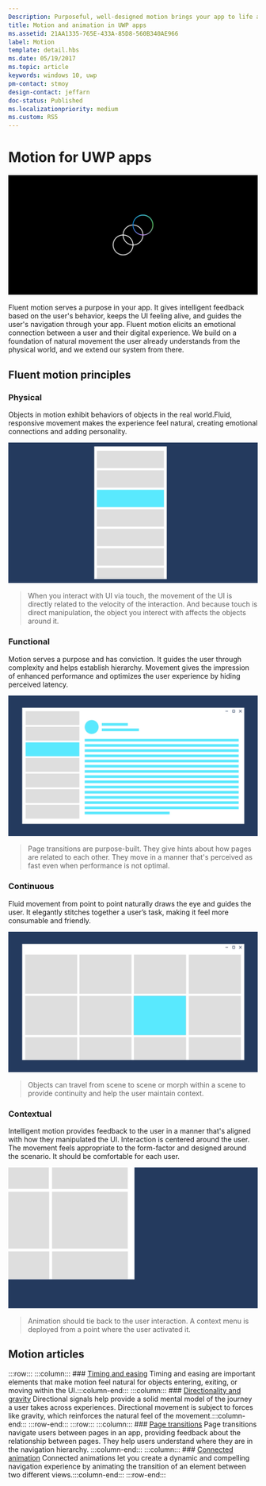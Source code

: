 ```yaml
---
Description: Purposeful, well-designed motion brings your app to life and makes the experience feel crafted and polished. Help users understand context changes, and tie experiences together with visual transitions.
title: Motion and animation in UWP apps
ms.assetid: 21AA1335-765E-433A-85D8-560B340AE966
label: Motion
template: detail.hbs
ms.date: 05/19/2017
ms.topic: article
keywords: windows 10, uwp
pm-contact: stmoy
design-contact: jeffarn
doc-status: Published
ms.localizationpriority: medium
ms.custom: RS5
---
```

# Motion for UWP apps

![Motion icon](../images/motion-2x.png)

Fluent motion serves a purpose in your app. It gives intelligent feedback based on the user's behavior, keeps the UI feeling alive, and guides the user's navigation through your app. Fluent motion elicits an emotional connection between a user and their digital experience. We build on a foundation of natural movement the user already understands from the physical world, and we extend our system from there.

## Fluent motion principles

### Physical

Objects in motion exhibit behaviors of objects in the real world.​ Fluid, responsive movement makes the experience feel natural, creating emotional connections and adding personality.

![UI example of physical motion](images/Physical.gif)
> When you interact with UI via touch, the movement of the UI is directly related to the velocity of the interaction. And because touch is direct manipulation, the object you interect with affects the objects around it.

### Functional

Motion serves a purpose and has conviction. It guides the user through complexity and helps establish hierarchy. Movement gives the impression of enhanced performance and optimizes the user experience by hiding perceived latency.

![UI example of functional motion](images/functional.gif)
> Page transitions are purpose-built. They give hints about how pages are related to each other. They move in a manner that's perceived as fast even when performance is not optimal.

### Continuous

Fluid movement from point to point naturally draws the eye and guides the user.​ It elegantly stitches together a user’s task, making it feel more consumable and friendly.

![UI example of continuous motion](images/continuous3.gif)
> Objects can travel from scene to scene or morph within a scene to provide continuity and help the user maintain context.

### Contextual

Intelligent motion provides feedback to the user in a manner that's aligned with how they manipulated the UI. Interaction is centered around the user.​ The movement feels appropriate to the form-factor and designed around the scenario.​ It should be comfortable for each user.​

![UI example of contextual motion](images/Contextual.gif)
> Animation should tie back to the user interaction. A context menu is deployed from a point where the user activated it. 

## Motion articles

:::row:::
    :::column:::
        ### [Timing and easing](timing-and-easing.md)
        Timing and easing are important elements that make motion feel natural for objects entering, exiting, or moving within the UI.​
    :::column-end:::
    :::column:::
        ### [Directionality and gravity](directionality-and-gravity.md)
        Directional signals help provide a solid mental model of the journey a user takes across experiences. Directional movement is subject to forces like gravity, which reinforces the natural feel of the movement.​
    :::column-end:::
:::row-end:::
:::row:::
    :::column:::
        ### [Page transitions](page-transitions.md)
        Page transitions navigate users between pages in an app, providing feedback about the relationship between pages. They help users understand where they are in the navigation hierarchy.
    :::column-end:::
    :::column:::
        ### [Connected animation](connected-animation.md)
        Connected animations let you create a dynamic and compelling navigation experience by animating the transition of an element between two different views.​
    :::column-end:::
:::row-end:::
